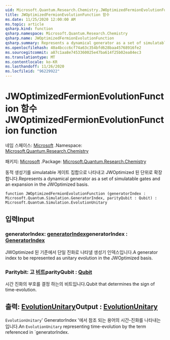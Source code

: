 ```yaml
---
uid: Microsoft.Quantum.Research.Chemistry.JWOptimizedFermionEvolutionFunction
title: JWOptimizedFermionEvolutionFunction 함수
ms.date: 11/25/2020 12:00:00 AM
ms.topic: article
qsharp.kind: function
qsharp.namespace: Microsoft.Quantum.Research.Chemistry
qsharp.name: JWOptimizedFermionEvolutionFunction
qsharp.summary: Represents a dynamical generator as a set of simulatable gates and an expansion in the JWOptimized basis.
ms.openlocfilehash: 40a4bccc6cf74a63c354bfd628baa45768916fe2
ms.sourcegitcommit: a87c1aa8e7453360025e47ba614f25b02ea84ec3
ms.translationtype: MT
ms.contentlocale: ko-KR
ms.lasthandoff: 11/26/2020
ms.locfileid: "96229922"
---
```

# <a name="jwoptimizedfermionevolutionfunction-function"></a><span data-ttu-id="a3e37-102">JWOptimizedFermionEvolutionFunction 함수</span><span class="sxs-lookup"><span data-stu-id="a3e37-102">JWOptimizedFermionEvolutionFunction function</span></span>

<span data-ttu-id="a3e37-103">네임 스페이스: [Microsoft](xref:Microsoft.Quantum.Research.Chemistry) .</span><span class="sxs-lookup"><span data-stu-id="a3e37-103">Namespace: [Microsoft.Quantum.Research.Chemistry](xref:Microsoft.Quantum.Research.Chemistry)</span></span>

<span data-ttu-id="a3e37-104">패키지: [Microsoft](https://nuget.org/packages/Microsoft.Quantum.Research.Chemistry) .</span><span class="sxs-lookup"><span data-stu-id="a3e37-104">Package: [Microsoft.Quantum.Research.Chemistry](https://nuget.org/packages/Microsoft.Quantum.Research.Chemistry)</span></span>


<span data-ttu-id="a3e37-105">동적 생성기를 simulatable 게이트 집합으로 나타내고 JWOptimized 된 단위로 확장 합니다.</span><span class="sxs-lookup"><span data-stu-id="a3e37-105">Represents a dynamical generator as a set of simulatable gates and an expansion in the JWOptimized basis.</span></span>

```qsharp
function JWOptimizedFermionEvolutionFunction (generatorIndex : Microsoft.Quantum.Simulation.GeneratorIndex, parityQubit : Qubit) : Microsoft.Quantum.Simulation.EvolutionUnitary
```


## <a name="input"></a><span data-ttu-id="a3e37-106">입력</span><span class="sxs-lookup"><span data-stu-id="a3e37-106">Input</span></span>

### <a name="generatorindex--generatorindex"></a><span data-ttu-id="a3e37-107">generatorIndex: [generatorIndex](xref:Microsoft.Quantum.Simulation.GeneratorIndex)</span><span class="sxs-lookup"><span data-stu-id="a3e37-107">generatorIndex : [GeneratorIndex](xref:Microsoft.Quantum.Simulation.GeneratorIndex)</span></span>

<span data-ttu-id="a3e37-108">JWOptimized 된 기준에서 단일 진화로 나타낼 생성기 인덱스입니다.</span><span class="sxs-lookup"><span data-stu-id="a3e37-108">A generator index to be represented as unitary evolution in the JWOptimized basis.</span></span>


### <a name="parityqubit--qubit"></a><span data-ttu-id="a3e37-109">Paritybit: 고 [비트](xref:microsoft.quantum.lang-ref.qubit)</span><span class="sxs-lookup"><span data-stu-id="a3e37-109">parityQubit : [Qubit](xref:microsoft.quantum.lang-ref.qubit)</span></span>

<span data-ttu-id="a3e37-110">시간 진화의 부호를 결정 하는의 비트입니다.</span><span class="sxs-lookup"><span data-stu-id="a3e37-110">Qubit that determines the sign of time-evolution.</span></span>



## <a name="output--evolutionunitary"></a><span data-ttu-id="a3e37-111">출력: [EvolutionUnitary](xref:Microsoft.Quantum.Simulation.EvolutionUnitary)</span><span class="sxs-lookup"><span data-stu-id="a3e37-111">Output : [EvolutionUnitary](xref:Microsoft.Quantum.Simulation.EvolutionUnitary)</span></span>

<span data-ttu-id="a3e37-112">`EvolutionUnitary`' GeneratorIndex '에서 참조 되는 용어의 시간-진화를 나타내는입니다.</span><span class="sxs-lookup"><span data-stu-id="a3e37-112">An `EvolutionUnitary` representing time-evolution by the term referenced in \`generatorIndex.</span></span>